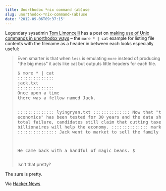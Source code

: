 ```yaml
---
title: Unorthodox *nix command (ab)use
slug: unorthodox-*nix-command-(ab)use
date: '2012-09-06T09:37:15'
---
```


<p>Legendary sysadmin <a href="http://en.wikipedia.org/wiki/Tom_Limoncelli">Tom Limoncelli</a> has a post on <a href="http://everythingsysadmin.com/2012/09/unorthodoxunix.html">making use of Unix commands in unorthodox ways</a> &ndash; the
<code>more * | cat</code> example for listing file contents with the filename as a header in between each looks especially useful:</p>

<blockquote><p>Even smarter is that when <code>less</code> is emulating <code>more</code> instead of producing "the big mess" it acts like cat but outputs little headers for each file.</p>
<pre>$ more * | cat 
::::::::::::::
jack.txt
::::::::::::::
Once upon a time
there was a fellow named Jack.

::::::::::::::
lyingryan.txt
::::::::::::::
Now that "trickle down economics" has been
tested for 30 years and the data shows it
has been a total failure, candidates
still claim that cutting taxes for
billionaires will help the economy.
::::::::::::::
market.txt
:::::::::::::::
Jack went to market to sell the family
cow.

He came back with a handful of magic beans.
$</pre>

<p>Isn't that pretty?</p></blockquote>

<p>The sure is pretty.</p>

<p>Via <a href="https://news.ycombinator.com/item?id=4481234">Hacker News</a>.</p>

<!--more-->
